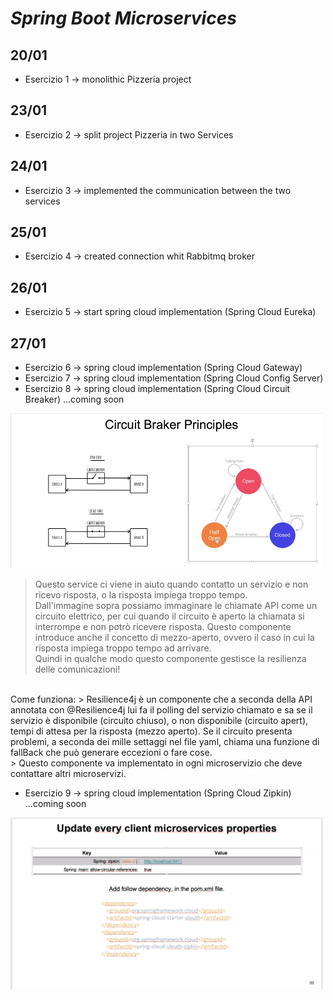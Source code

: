 
# _Spring Boot Microservices_

## 20/01
- Esercizio 1 -> monolithic Pizzeria project

## 23/01
- Esercizio 2 -> split project Pizzeria in two Services

## 24/01
- Esercizio 3 -> implemented the communication between the two services

## 25/01
- Esercizio 4 -> created connection whit Rabbitmq broker

## 26/01
- Esercizio 5 -> start spring cloud implementation (Spring Cloud Eureka)

## 27/01
- Esercizio 6 -> spring cloud implementation (Spring Cloud Gateway)
- Esercizio 7 -> spring cloud implementation (Spring Cloud Config Server)
- Esercizio 8 -> spring cloud implementation (Spring Cloud Circuit Breaker) ...coming soon

<img src="https://github.com/circ93/java_microservices2/blob/9cd223559f4b83d30ebc5439c6ff792fae8e0999/img/spring_cloud_circuit_braker.png" alt="drawing" width="500"/>

> Questo service ci viene in aiuto quando contatto un servizio e non ricevo risposta, o la risposta impiega troppo tempo. <br  />
> Dall'immagine sopra possiamo immaginare le chiamate API come un circuito elettrico, per cui quando il circuito è aperto la chiamata si interrompe e non potrò ricevere risposta. Questo componente introduce anche il concetto di mezzo-aperto, ovvero il caso in cui la risposta impiega troppo tempo ad arrivare. <br  />
> Quindi in qualche modo questo componente gestisce la resilienza delle comunicazioni! <br  />
<br  />
Come funziona:
> Resilience4j è un componente che a seconda della API annotata con @Resilience4j lui fa il polling del servizio chiamato e sa se il servizio è disponibile (circuito chiuso), o non disponibile (circuito apert), tempi di attesa per la risposta (mezzo aperto). Se il circuito presenta problemi, a seconda dei mille settaggi nel file yaml, chiama una funzione di fallBack che può generare eccezioni o fare cose. <br  />
> Questo componente va implementato in ogni microservizio che deve contattare altri microservizi.

- Esercizio 9 -> spring cloud implementation (Spring Cloud Zipkin) ...coming soon

<img src="https://github.com/circ93/java_microservices2/blob/9cd223559f4b83d30ebc5439c6ff792fae8e0999/img/zipkin.png" alt="drawing" width="500"/>
